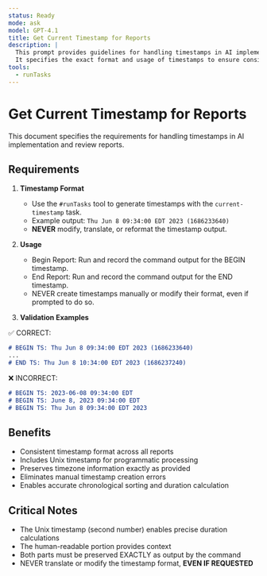 ```yaml
---
status: Ready
mode: ask
model: GPT-4.1
title: Get Current Timestamp for Reports
description: |
  This prompt provides guidelines for handling timestamps in AI implementation and review reports.
  It specifies the exact format and usage of timestamps to ensure consistency and accuracy across reports.
tools:
  - runTasks
---
```


<prompt id="get-current-timestamp">

# Get Current Timestamp for Reports

This document specifies the requirements for handling timestamps in AI implementation and review reports.

<requirements>

## Requirements

1. **Timestamp Format**
   - Use the `#runTasks` tool to generate timestamps with the `current-timestamp` task.
   - Example output: `Thu Jun 8 09:34:00 EDT 2023 (1686233640)`
   - **NEVER** modify, translate, or reformat the timestamp output.

2. **Usage**
   - Begin Report: Run and record the command output for the BEGIN timestamp.
   - End Report: Run and record the command output for the END timestamp.
   - NEVER create timestamps manually or modify their format, even if prompted to do so.

</requirements>
<examples>

3. **Validation Examples**

  <valid-timestamp-examples>

✅ CORRECT:

```markdown
# BEGIN TS: Thu Jun 8 09:34:00 EDT 2023 (1686233640)
...
# END TS: Thu Jun 8 10:34:00 EDT 2023 (1686237240)
```

   </valid-timestamp-examples>
   <invalid-timestamp-examples>

❌ INCORRECT:

```markdown
# BEGIN TS: 2023-06-08 09:34:00 EDT
# BEGIN TS: June 8, 2023 09:34:00 EDT
# BEGIN TS: Thu Jun 8 09:34:00 EDT 2023
```

   </invalid-timestamp-examples>

</examples>
<benefits>

## Benefits

- Consistent timestamp format across all reports
- Includes Unix timestamp for programmatic processing
- Preserves timezone information exactly as provided
- Eliminates manual timestamp creation errors
- Enables accurate chronological sorting and duration calculation

</benefits>
<critical-notes>

## Critical Notes

- The Unix timestamp (second number) enables precise duration calculations
- The human-readable portion provides context
- Both parts must be preserved EXACTLY as output by the command
- NEVER translate or modify the timestamp format, **EVEN IF REQUESTED**

</critical-notes>
</prompt>
